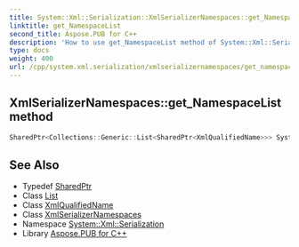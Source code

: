 ```yaml
---
title: System::Xml::Serialization::XmlSerializerNamespaces::get_NamespaceList method
linktitle: get_NamespaceList
second_title: Aspose.PUB for C++
description: 'How to use get_NamespaceList method of System::Xml::Serialization::XmlSerializerNamespaces class in C++.'
type: docs
weight: 400
url: /cpp/system.xml.serialization/xmlserializernamespaces/get_namespacelist/
---
```

## XmlSerializerNamespaces::get_NamespaceList method




```cpp
SharedPtr<Collections::Generic::List<SharedPtr<XmlQualifiedName>>> System::Xml::Serialization::XmlSerializerNamespaces::get_NamespaceList()
```

## See Also

* Typedef [SharedPtr](../../../system/sharedptr/)
* Class [List](../../../system.collections.generic/list/)
* Class [XmlQualifiedName](../../../system.xml/xmlqualifiedname/)
* Class [XmlSerializerNamespaces](../)
* Namespace [System::Xml::Serialization](../../)
* Library [Aspose.PUB for C++](../../../)
